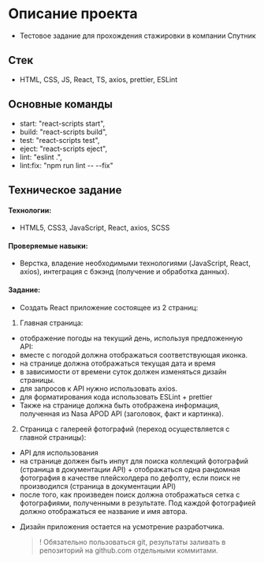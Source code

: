 # Описание проекта

-   Тестовое задание для прохождения стажировки в компании Спутник

## Стек

-   HTML, CSS, JS, React, TS, axios, prettier, ESLint

## Основные команды

-   start: "react-scripts start",
-   build: "react-scripts build",
-   test: "react-scripts test",
-   eject: "react-scripts eject",
-   lint: "eslint .",
-   lint:fix: "npm run lint -- --fix"

## Техническое задание

#### Технологии:

-   HTML5, CSS3, JavaScript, React, axios, SCSS

#### Проверяемые навыки:

-   Верстка, владение необходимыми технологиями (JavaScript, React, axios), интеграция с бэкэнд (получение и обработка данных).

#### Задание:

-   Создать React приложение состоящее из 2 страниц:

1. Главная страница:

-   отображение погоды на текущий день, используя предложенную API:
-   вместе с погодой должна отображаться соответствующая иконка.
-   на странице должна отображаться текущая дата и время
-   в зависимости от времени суток должен изменяться дизайн страницы.
-   для запросов к API нужно использовать axios.
-   для форматирования кода использовать ESLint + prettier
-   Также на странице должна быть отображена информация, полученная из Nasa APOD API (заголовок, факт и картинка).

2. Страница с галереей фотографий (переход осуществляется с главной страницы):

-   API для использования
-   на странице должен быть инпут для поиска коллекций фотографий (страница в документации API) + отображаться одна рандомная фотография в качестве плейсхолдера по дефолту, если поиск не производился (страница в документации API)
-   после того, как произведен поиск должна отображаться сетка с фотографиями, полученными в результате. Под каждой фотографией должно отображаться ее название и имя автора.

*   Дизайн приложения остается на усмотрение разработчика.
    > ! Обязательно пользоваться git, результаты заливать в репозиторий на github.com отдельными коммитами.
